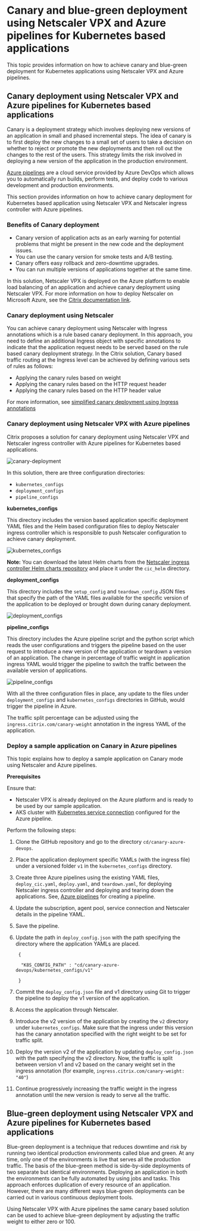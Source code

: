 # Canary and blue-green deployment using Netscaler VPX and Azure pipelines for Kubernetes based applications

This topic provides information on how to achieve canary and blue-green deployment for Kubernetes applications using Netscaler VPX and Azure pipelines.

## Canary deployment using Netscaler VPX and Azure pipelines for Kubernetes based applications

Canary is a deployment strategy which involves deploying new versions of an application in small and phased incremental steps. The idea of canary is to first deploy the new changes to a small set of users to take a decision on whether to reject or promote the new deployments and then roll out the changes to the rest of the users. This strategy limits the risk involved in deploying a new version of the application in the production environment.

[Azure pipelines](https://docs.microsoft.com/en-us/azure/devops/pipelines/create-first-pipeline) are a cloud service provided by Azure DevOps which allows you to automatically run builds, perform tests, and deploy code to various development and production environments.

This section provides information on how to achieve canary deployment for Kubernetes based application using Netscaler VPX and Netscaler ingress controller with Azure pipelines.

### Benefits of Canary deployment

- Canary version of application acts as an early warning for potential problems that might be present in the new code and the deployment issues.
- You can use the canary version for smoke tests and A/B testing.
- Canary offers easy rollback and zero-downtime upgrades.
- You can run multiple versions of applications together at the same time.

In this solution, Netscaler VPX is deployed on the Azure platform to enable load balancing of an application and achieve canary deployment using Netscaler VPX. For more information on how to deploy Netscaler on Microsoft Azure, see the [Citrix documentation link](https://docs.citrix.com/en-us/citrix-adc/current-release/deploying-vpx/deploy-vpx-on-azure.html).


### Canary deployment using Netscaler

You can achieve canary deployment using Netscaler with Ingress annotations which is a rule based canary deployment. In this approach, you need to define an additional Ingress object with specific annotations to indicate that the application request needs to be served based on the rule based canary deployment strategy. In the Citrix solution, Canary based traffic routing at the Ingress level can be achieved by defining various sets of rules as follows:

- Applying the canary rules based on weight
- Applying the canary rules based on the HTTP request header
- Applying the canary rules based on the HTTP header value

For more information, see [simplified canary deployment using Ingress annotations](https://developer-docs.citrix.com/projects/citrix-k8s-ingress-controller/en/latest/canary/canary/#simplified-canary-deployment-using-ingress-annotations)


### Canary deployment using Netscaler VPX with Azure pipelines

Citrix proposes a solution for canary deployment using Netscaler VPX and Netscaler ingress controller with Azure pipelines for Kubernetes based applications.

![canary-deployment](../../media/canary-blue-green.png)


In this solution, there are three configuration directories:

- `kubernetes_configs`
- `deployment_configs`
- `pipeline_configs`


**kubernetes_configs**

This directory includes the version based application specific deployment YAML files and the Helm based configuration files to deploy Netscaler ingress controller which is responsible to push Netscaler configuration to achieve canary deployment.

![kubernetes_configs](../../media/canary-kubernetes-configs.png)

**Note:** You can download the latest Helm charts from the [Netscaler ingress controller Helm charts repository](https://github.com/citrix/citrix-helm-charts/tree/master/citrix-ingress-controller) and place it under the 
`cic_helm` directory.

**deployment_configs**

This directory includes the `setup_config` and `teardown_config` JSON files that specify the path of the YAML files available for the specific version of the application to be deployed or brought down during canary deployment. 

![deployment_configs](../../media/canary-deployment-configs.png)

**pipeline_configs**

This directory includes the Azure pipeline script and the python script which reads the user configurations and triggers the pipeline based on the user request to introduce a new version of the application or teardown a version of an application. The change in percentage of traffic weight in application ingress YAML would trigger the pipeline to switch the traffic between the available version of applications.

![pipeline_configs](../../media/pipeline-configs-canary.png)

With all the three configuration files in place, any update to the files under `deployment_configs` and `kubernetes_configs` directories in GitHub, would trigger the pipeline in Azure.

The traffic split percentage can be adjusted using the `ingress.citrix.com/canary-weight` annotation in the ingress YAML of the application.

### Deploy a sample application on Canary in Azure pipelines

This topic explains how to deploy a sample application on Canary mode using Netscaler and Azure pipelines.

**Prerequisites**

Ensure that:

- Netscaler VPX is already deployed on the Azure platform and is ready to be used by our sample application.
- AKS cluster with [Kubernetes service connection](https://docs.microsoft.com/en-us/azure/devops/pipelines/library/service-endpoints?view=azure-devops&tabs=yaml) configured for the Azure pipeline.

Perform the following steps:

1. Clone the GitHub repository and go to the directory `cd/canary-azure-devops`.

1. Place the application deployment specific YAMLs (with the ingress file) under a versioned folder `v1` in the `kubernetes_configs` directory.
1. Create three Azure pipelines using the existing YAML files, `deploy_cic.yaml`, `deploy.yaml`, and `teardown.yaml`, for deploying Netscaler ingress controller and deploying and tearing down the applications. See, [Azure pipelines](https://docs.microsoft.com/en-us/azure/devops/pipelines/create-first-pipeline) for creating a pipeline.
1. Update the subscription, agent pool, service connection and Netscaler details in the pipeline YAML.
1. Save the pipeline.
1. Update the path in `deploy_config.json` with the path specifying the directory where the application YAMLs are placed.

        {

         "K8S_CONFIG_PATH" : "cd/canary-azure-devops/kubernetes_configs/v1"

        }

1. Commit the `deploy_config.json` file and v1 directory using Git to trigger the pipeline to deploy the v1 version of the application.

1. Access the application through Netscaler. 
1. Introduce the v2 version of the application by creating the `v2` directory under `kubernetes_configs`. Make sure that the ingress under this version has the canary annotation specified with the right weight to be set for traffic split.
1. Deploy the version v2 of the application by updating `deploy_config.json` with the path specifying the v2 directory. Now, the traffic is split between version v1 and v2 based on the canary weight set in the ingress annotation (for example, `ingress.citrix.com/canary-weight: "40"`)

1. Continue progressively increasing the traffic weight in the ingress annotation until the new version is ready to serve all the traffic.

## Blue-green deployment using Netscaler VPX and Azure pipelines for Kubernetes based applications

Blue-green deployment is a technique that reduces downtime and risk by running two identical production environments called blue and green. At any time, only one of the environments is live that serves all the production traffic. The basis of the blue-green method is side-by-side deployments of two separate but identical environments. Deploying an application in both the environments can be fully automated by using jobs and tasks. This approach enforces duplication of every resource of an application. However, there are many different ways blue-green deployments can be carried out in various continuous deployment tools. 

Using Netscaler VPX with Azure pipelines the same canary based solution can be used to achieve blue-green deployment by adjusting the traffic weight to either zero or 100.



